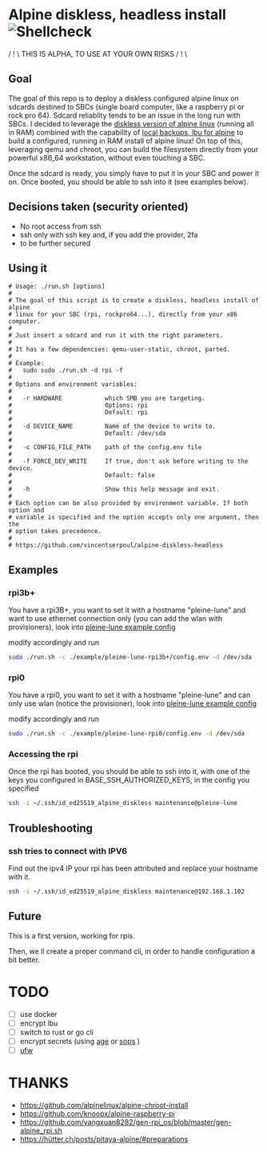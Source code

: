 # Alpine diskless, headless install ![Shellcheck](https://github.com/vincentserpoul/alpine-diskless-headless/workflows/Shellcheck/badge.svg?branch=master)

/ ! \ THIS IS ALPHA, TO USE AT YOUR OWN RISKS / ! \

## Goal

The goal of this repo is to deploy a diskless configured alpine linux on sdcards destined to SBCs (single board computer, like a raspberry pi or rock pro 64).
Sdcard reliablity tends to be an issue in the long run with SBCs.
I decided to leverage the [diskless version of alpine linux](https://wiki.alpinelinux.org/wiki/Alpine_newbie_install_manual#diskless_mode) (running all in RAM) combined with the capability of [local backups, lbu for alpine](https://wiki.alpinelinux.org/wiki/Alpine_local_backup) to build a configured, running in RAM install of alpine linux!
On top of this, leveraging qemu and chroot, you can build the filesystem directly from your powerful x86_64 workstation, without even touching a SBC.

Once the sdcard is ready, you simply have to put it in your SBC and power it on.
Once booted, you should be able to ssh into it (see examples below).

## Decisions taken (security oriented)

- No root access from ssh
- ssh only with ssh key and, if you add the provider, 2fa
- to be further secured

## Using it

```
# Usage: ./run.sh [options]
#
# The goal of this script is to create a diskless, headless install of alpine
# linux for your SBC (rpi, rockpro64...), directly from your x86 computer.
#
# Just insert a sdcard and run it with the right parameters.
#
# It has a few dependencies: qemu-user-static, chroot, parted.
#
# Example:
#   sudo sudo ./run.sh -d rpi -f
#
# Options and environment variables:
#
#   -r HARDWARE            which SMB you are targeting.
#                          Options: rpi
#                          Default: rpi
#
#   -d DEVICE_NAME         Name of the device to write to.
#                          Default: /dev/sda
#
#   -c CONFIG_FILE_PATH    path of the config.env file
#
#   -f FORCE_DEV_WRITE     If true, don't ask before writing to the device.
#                          Default: false
#
#   -h                     Show this help message and exit.
#
# Each option can be also provided by environment variable. If both option and
# variable is specified and the option accepts only one argument, then the
# option takes precedence.
#
# https://github.com/vincentserpoul/alpine-diskless-headless
```

## Examples

### rpi3b+

You have a rpi3B+, you want to set it with a hostname "pleine-lune" and want to use ethernet connection only (you can add the wlan with provisioners), look into [pleine-lune example config](./example/pleine-lune-rpi3b+)

modify accordingly and run

```bash
sudo ./run.sh -c ./example/pleine-lune-rpi3b+/config.env -d /dev/sda
```

### rpi0

You have a rpi0, you want to set it with a hostname "pleine-lune" and can only use wlan (notice the provisioner), look into [pleine-lune example config](./example/pleine-lune-rpi0)

modify accordingly and run

```bash
sudo ./run.sh -c ./example/pleine-lune-rpi0/config.env -d /dev/sda
```

### Accessing the rpi

Once the rpi has booted, you should be able to ssh into it, with one of the keys you configured in BASE_SSH_AUTHORIZED_KEYS, in the config you specified

```bash
ssh -i ~/.ssh/id_ed25519_alpine_diskless maintenance@pleine-lune
```

## Troubleshooting

### ssh tries to connect with IPV6

Find out the ipv4 IP your rpi has been attributed and replace your hostname with it.

```bash
ssh -i ~/.ssh/id_ed25519_alpine_diskless maintenance@192.168.1.102
```

## Future

This is a first version, working for rpis.

Then, we ll create a proper command cli, in order to handle configuration a bit better.

# TODO

- [ ] use docker
- [ ] encrypt lbu
- [ ] switch to rust or go cli
- [ ] encrypt secrets (using [age](https://github.com/FiloSottile/age) or [sops](https://github.com/mozilla/sops) )
- [ ] [ufw](https://wiki.alpinelinux.org/wiki/Uncomplicated_Firewall)

# THANKS

- https://github.com/alpinelinux/alpine-chroot-install
- https://github.com/knoopx/alpine-raspberry-pi
- https://github.com/yangxuan8282/gen-rpi_os/blob/master/gen-alpine_rpi.sh
- https://hütter.ch/posts/pitaya-alpine/#preparations
